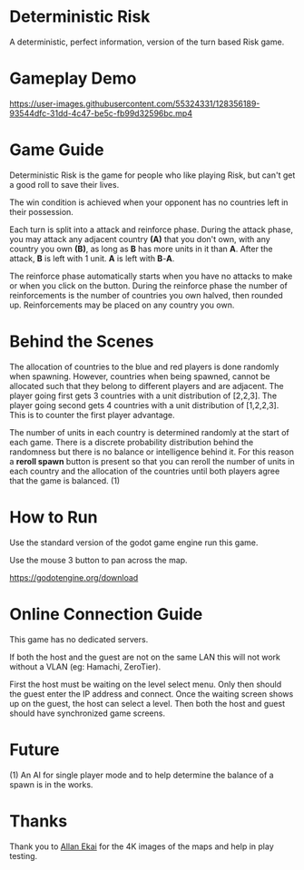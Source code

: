 # Deterministic Risk
A deterministic, perfect information, version of the turn based Risk game.

# Gameplay Demo
https://user-images.githubusercontent.com/55324331/128356189-93544dfc-31dd-4c47-be5c-fb99d32596bc.mp4

# Game Guide
Deterministic Risk is the game for people who like playing Risk, but can't get a good roll to save their lives.

The win condition is achieved when your opponent has no countries left in their possession. 

Each turn is split into a attack and reinforce phase. During the attack phase, you may attack any adjacent country **(A)** that you don't own, with any country you own **(B)**, as long as **B** has more units in it than **A**. After the attack, **B** is left with 1 unit. **A** is left with **B**-**A**.

The reinforce phase automatically starts when you have no attacks to make or when you click on the button. During the reinforce phase the number of reinforcements is the number of countries you own halved, then rounded up. Reinforcements may be placed on any country you own.

# Behind the Scenes
The allocation of countries to the blue and red players is done randomly when spawning. However, countries when being spawned, cannot be allocated such that they belong to different players and are adjacent. The player going first gets 3 countries with a unit distribution of [2,2,3]. The player going second gets 4 countries with a unit distribution of [1,2,2,3]. This is to counter the first player advantage.

The number of units in each country is determined randomly at the start of each game. There is a discrete probability distribution behind the randomness but there is no balance or intelligence behind it.  For this reason a **reroll spawn** button is present so that you can reroll the number of units in each country and the allocation of the countries until both players agree that the game is balanced. (1)

# How to Run
Use the standard version of the godot game engine run this game.

Use the mouse 3 button to pan across the map.

https://godotengine.org/download

# Online Connection Guide
This game has no dedicated servers.

If both the host and the guest are not on the same LAN this will not work without a VLAN (eg: Hamachi, ZeroTier).

First the host must be waiting on the level select menu. Only then should the guest enter the IP address and connect. Once the waiting screen shows up on the guest, the host can select a level. Then both the host and guest should have synchronized game screens.

# Future
(1) An AI for single player mode and to help determine the balance of a spawn is in the works.

# Thanks
Thank you to [Allan Ekai](https://github.com/RifleDLuffy) for the 4K images of the maps and help in play testing.
